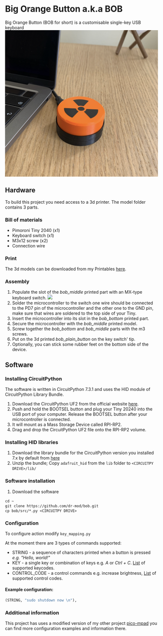 # Big Orange Button a.k.a BOB
Big Orange Button (BOB for short) is a customisable single-key USB keyboard
![](docs/screenshot.png)

## Hardware
To build this project you need access to a 3d printer. The model folder contains 3 parts.

### Bill of materials
* Pimoroni Tiny 2040 (x1)
* Keyboard switch (x1)
* M3x12 screw (x2)
* Connection wire

### Print
The 3d models can be downloaded from my Printables [here](https://www.printables.com/social/306904-dmytro-panin/models).

### Assembly
1. Populate the slot of the _bob_middle_ printed part with an MX-type keyboard switch.
![](docs/schematic.png)
2. Solder the microcontroller to the switch one wire should be connected to the PD7 pin of the microcontroller and the other one to the GND pin, make sure that wires are soldered to the top side of your Tiny.
3. Insert the microcontroller into its slot in the _bob_bottom_ printed part.
4. Secure the microcontroller with the _bob_middle_ printed model.
5. Screw together the _bob_bottom_ and _bob_middle_ parts with the m3 screws.
6. Put on the 3d printed _bob_plain_button_ on the key switch' tip.
7. Optionally, you can stick some rubber feet on the bottom side of the device.

## Software
### Installing CircuitPython 
The software is written in CircuitPython 7.3.1 and uses the HID module of CircuitPython Library Bundle.
1. Download the CircuitPython UF2 from the official website [here](https://circuitpython.org/board/pimoroni_tiny2040/).
2. Push and hold the BOOTSEL button and plug your Tiny 20240 into the USB port of your computer. Release the BOOTSEL button after your microcontroller is connected.
3. It will mount as a Mass Storage Device called RPI-RP2.
4. Drag and drop the CircuitPython UF2 file onto the RPI-RP2 volume. 

### Installing HID libraries
1. Download the library bundle for the CircuitPython version you installed 7.x by default from [here](https://circuitpython.org/libraries)
2. Unzip the bundle; Copy `adafruit_hid` from the `lib` folder to `<CIRCUITPY DRIVE>/lib/`

### Software installation
1. Download the software
```shell
cd ~
git clone https://github.com/dr-mod/bob.git
cp bob/src/*.py <CIRCUITPY DRIVE>
```

### Configuration
To configure action modify `key_mapping.py`

At the moment there are 3 types of commands supported:
* STRING - a sequence of characters printed when a button is pressed _e.g. "Hello, world!"_
* KEY - a single key or combination of keys e.g. _A_ or _Ctrl + C_. [List](https://circuitpython.readthedocs.io/projects/hid/en/latest/_modules/adafruit_hid/keycode.html) of supported keycodes.
* CONTROL_CODE - a control commands e.g. increase brightness, [List](https://circuitpython.readthedocs.io/projects/hid/en/latest/api.html#adafruit-hid-consumer-control-code-consumercontrolcode) of supported control codes.

#### Example configuration:
```python
(STRING, "sudo shutdown now \n"),
```

### Additional information
This project has uses a modified version of my other project [pico-mpad](https://github.com/dr-mod/pico-mpad) you can find more configuration examples and information there.

